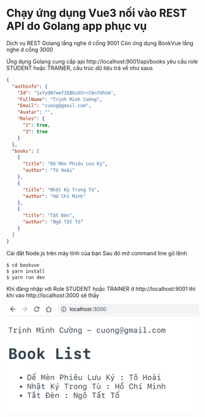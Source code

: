 # Chạy ứng dụng Vue3 nối vào REST API do Golang app phục vụ

Dịch vụ REST Golang lắng nghe ở cổng 9001
Còn ứng dụng BookVue lắng nghe ở cổng 3000

Ứng dụng Golang cung cấp api http://localhost:9001/api/books
yêu cầu role STUDENT hoặc TRAINER, cấu trúc dữ liệu trả về như saus
```json
{
  "authinfo": {
    "Id": "1xYyQN7emfIEBGzXVrrC6nfOhVA",
    "FullName": "Trịnh Minh Cường",
    "Email": "cuong@gmail.com",
    "Avatar": "",
    "Roles": {
      "1": true,
      "3": true
    }
  },
  "books": [
    {
      "title": "Dế Mèn Phiêu Lưu Ký",
      "author": "Tô Hoài"
    },
    {
      "title": "Nhật Ký Trong Tù",
      "author": "Hồ Chí Minh"
    },
    {
      "title": "Tắt Đèn",
      "author": "Ngô Tất Tố"
    }
  ]
}
```

Cài đặt Node.js trên máy tính của bạn
Sau đó mở command line gõ lệnh
```
$ cd bookvue
$ yarn install
$ yarn run dev
```

Khi đăng nhập với Role STUDENT hoặc TRAINER ở http://localhost:9001 thì khi vào http://localhost:3000 sẽ thấy

![](result.jpg)

